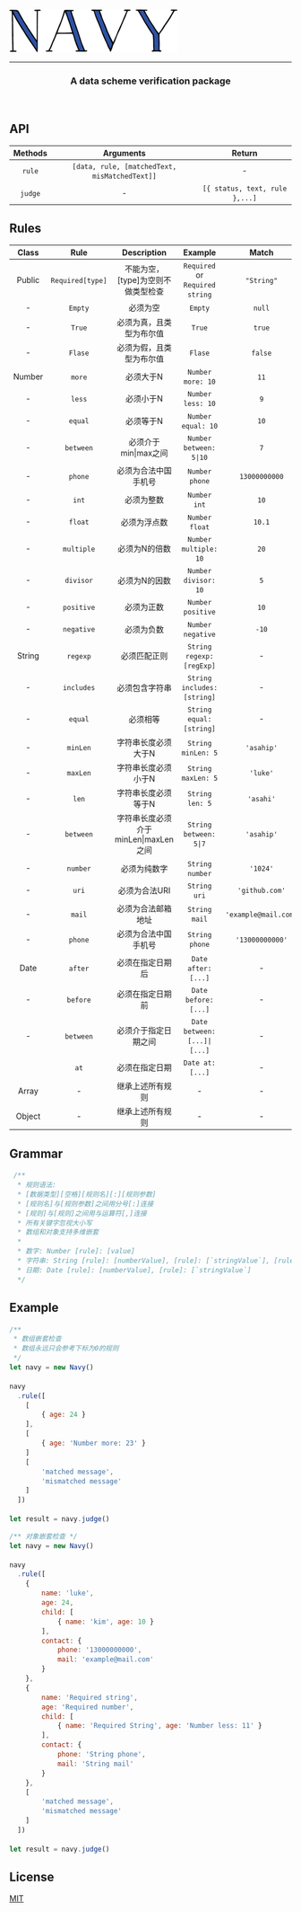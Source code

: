 ![](https://github.com/asahiP/Navy/raw/master/public/logo.png)

---

<h3 style="text-align: center">A data scheme verification package</h3>
<br>

## API

| Methods |                   Arguments                   |             Return             |
| :-----: | :-------------------------------------------: | :----------------------------: |
| `rule`  | `[data, rule, [matchedText, misMatchedText]]` |               -                |
| `judge` |                       -                       | `[{ status, text, rule },...]` |

## Rules

| Class  |       Rule       |             Description              |             Example             |        Match         |
| :----: | :--------------: | :----------------------------------: | :-----------------------------: | :------------------: |
| Public | `Required[type]` |  不能为空，[type]为空则不做类型检查  | `Required` or `Required string` |      `"String"`      |
|   -    |     `Empty`      |               必须为空               |             `Empty`             |        `null`        |
|   -    |      `True`      |       必须为真，且类型为布尔值       |             `True`              |        `true`        |
|   -    |     `Flase`      |       必须为假，且类型为布尔值       |             `Flase`             |       `false`        |
| Number |      `more`      |              必须大于N               |        `Number more: 10`        |         `11`         |
|   -    |      `less`      |              必须小于N               |        `Number less: 10`        |         `9`          |
|   -    |     `equal`      |              必须等于N               |       `Number equal: 10`        |         `10`         |
|   -    |    `between`     |         必须介于min\|max之间         |     `Number between: 5\|10`      |         `7`          |
|   -    |     `phone`      |         必须为合法中国手机号         |         `Number phone`          |    `13000000000`     |
|   -    |      `int`       |              必须为整数              |          `Number int`           |         `10`         |
|   -    |     `float`      |             必须为浮点数             |         `Number float`          |        `10.1`        |
|   -    |    `multiple`    |            必须为N的倍数             |      `Number multiple: 10`      |         `20`         |
|   -    |    `divisor`     |            必须为N的因数             |      `Number divisor: 10`       |         `5`          |
|   -    |    `positive`    |              必须为正数              |        `Number positive`        |         `10`         |
|   -    |    `negative`    |              必须为负数              |        `Number negative`        |        `-10`         |
| String |     `regexp`     |             必须匹配正则             |   `String regexp:  [regExp]`    |          -           |
|   -    |    `includes`    |            必须包含字符串            |   `String includes: [string]`   |          -           |
|   -    |     `equal`      |               必须相等               |    `String equal: [string]`     |          -           |
|   -    |     `minLen`     |         字符串长度必须大于N          |       `String minLen: 5`        |      `'asahip'`      |
|   -    |     `maxLen`     |         字符串长度必须小于N          |       `String maxLen: 5`        |       `'luke'`       |
|   -    |      `len`       |         字符串长度必须等于N          |         `String len: 5`         |       `'asahi'`      |
|   -    |    `between`     | 字符串长度必须介于minLen\|maxLen之间 |      `String between: 5\|7`      |       `'asahip'`       |
|   -    |     `number`     |             必须为纯数字             |         `String number`         |       `'1024'`       |
|   -    |      `uri`       |            必须为合法URI             |          `String uri`           |    `'github.com'`    |
|   -    |      `mail`      |          必须为合法邮箱地址          |          `String mail`          | `'example@mail.com'` |
|   -    |     `phone`      |         必须为合法中国手机号         |         `String phone`          |   `'13000000000'`    |
|  Date  |     `after`      |           必须在指定日期后           |       `Date after: [...]`       |          -           |
|   -    |     `before`     |           必须在指定日期前           |      `Date before: [...]`       |          -           |
|   -    |    `between`     |         必须介于指定日期之间         |   `Date between: [...]\|[...]`   |          -           |
|        |       `at`       |            必须在指定日期            |        `Date at: [...]`         |          -           |
| Array  |        -         |           继承上述所有规则           |                -                |          -           |
| Object |        -         |           继承上述所有规则           |                -                |          -           |

## Grammar

```javascript
 /**
  * 规则语法:
  * [数据类型][空格][规则名][:][规则参数]
  * [规则名]与[规则参数]之间用分号[:]连接
  * [规则]与[规则]之间用与运算符[,]连接
  * 所有关键字忽视大小写
  * 数组和对象支持多维嵌套
  * 
  * 数字: Number [rule]: [value]
  * 字符串: String [rule]: [numberValue], [rule]: [`stringValue`], [rule]: [`regexpValue`]
  * 日期: Date [rule]: [numberValue], [rule]: [`stringValue`]
  */
```

## Example

```javascript
/** 
 * 数组嵌套检查
 * 数组永远只会参考下标为0的规则
 */
let navy = new Navy()

navy
  .rule([
	[
        { age: 24 }
    ],
    [
        { age: 'Number more: 23' }
    ]
    [
        'matched message',
        'mismatched message'
    ]
  ])

let result = navy.judge()
```

```javascript
/** 对象嵌套检查 */
let navy = new Navy()

navy
  .rule([
    {
        name: 'luke',
        age: 24,
        child: [
            { name: 'kim', age: 10 }
        ],
        contact: {
            phone: '13000000000',
            mail: 'example@mail.com'
        }
    },
    {
        name: 'Required string',
        age: 'Required number',
        child: [
            { name: 'Required String', age: 'Number less: 11' }
        ],
        contact: {
            phone: 'String phone',
            mail: 'String mail'
        }
    },
    [
        'matched message',
        'mismatched message'
    ]
  ])

let result = navy.judge()
```

## License

[MIT](https://github.com/asahiP/Navy/blob/master/LICENSE)
